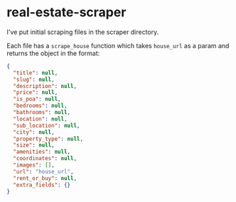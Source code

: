 # real-estate-scraper

I've put initial scraping files in the scraper directory.

Each file has a `scrape_house` function which takes `house_url` as a param and returns the object in the format:

```json
{
  "title": null,
  "slug": null,
  "description": null,
  "price": null,
  "is_poa": null,
  "bedrooms": null,
  "bathrooms": null,
  "location": null,
  "sub_location": null,
  "city": null,
  "property_type": null,
  "size": null,
  "amenities": null,
  "coordinates": null,
  "images": [],
  "url": "house_url",
  "rent_or_buy": null,
  "extra_fields": {}
}
```